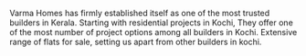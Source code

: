 Varma Homes has firmly established itself as one of the most trusted builders in Kerala. Starting with residential projects in Kochi, They offer one of the most number of project options among all builders in Kochi. Extensive range of flats for sale, setting us apart from other builders in kochi.
